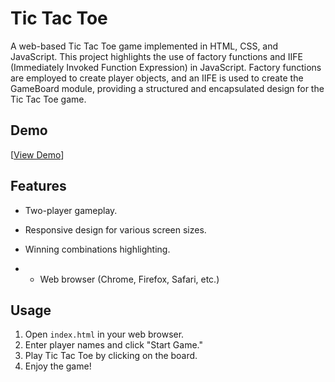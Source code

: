 # Tic Tac Toe

A  web-based Tic Tac Toe game implemented in HTML, CSS, and JavaScript. This project highlights the use of factory functions and IIFE (Immediately Invoked Function Expression) in JavaScript. Factory functions are employed to create player objects, and an IIFE is used to create the GameBoard module, providing a structured and encapsulated design for the Tic Tac Toe game.

## Demo

[[View Demo](https://adnanchowdhury7249.github.io/Project-Tic-Tac-Toe/)]

## Features

- Two-player gameplay.
- Responsive design for various screen sizes.
- Winning combinations highlighting.

- - Web browser (Chrome, Firefox, Safari, etc.)

## Usage

1. Open `index.html` in your web browser.
2. Enter player names and click "Start Game."
3. Play Tic Tac Toe by clicking on the board.
4. Enjoy the game!
